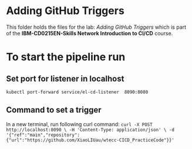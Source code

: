 # Adding GitHub Triggers

This folder holds the files for the lab: _Adding GitHub Triggers_ which is part of the **IBM-CD0215EN-Skills Network Introduction to CI/CD** course.

# To start the pipeline run 
## Set port for listener in localhost
`kubectl port-forward service/el-cd-listener  8090:8080`

## Command to set a trigger
In a new terminal, run following curl command:
`
curl -X POST http://localhost:8090 \
  -H 'Content-Type: application/json' \
  -d '{"ref":"main","repository":{"url":"https://github.com/XiaoLIUau/wtecc-CICD_PracticeCode"}}'
`
